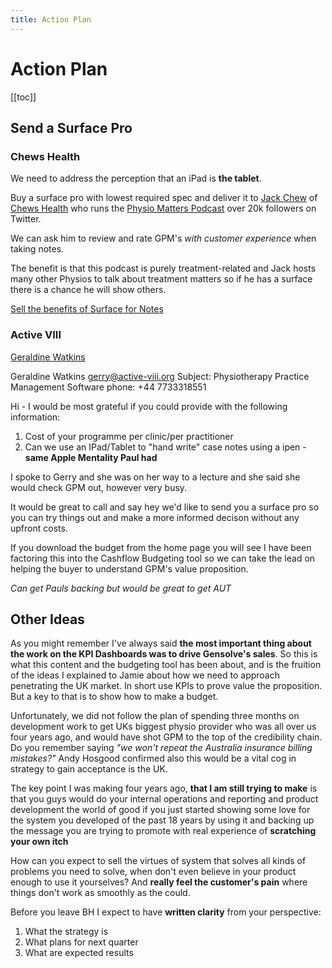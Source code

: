 ```yaml
---
title: Action Plan
---
```


# Action Plan

[[toc]]

## Send a Surface Pro

### Chews Health

We need to address the perception that an iPad is **the tablet**.

Buy a surface pro with lowest required spec and deliver it to [Jack Chew](https://twitter.com/JackAChew) of
[Chews Health]() who runs the [Physio Matters Podcast](https://twitter.com/TPMPodcast) over 20k followers on Twitter.

We can ask him to review and rate GPM's _with customer experience_ when taking notes.

The benefit is that this podcast is purely treatment-related and Jack hosts many other Physios to talk about treatment matters so if he has a surface there is a chance he will show others.

[Sell the benefits of Surface for Notes](https://business-administration.now.sh/growth/quality/treatment-notes-with-surface.html)

### Active VIII

[Geraldine Watkins](https://www.linkedin.com/in/geraldine-watkins-87700848/)

Geraldine Watkins <gerry@active-viii.org>
Subject: Physiotherapy Practice Management Software
phone: +44 7733318551

Hi - I would be most grateful if you could provide with the following information:

1. Cost of your programme per clinic/per practitioner
2. Can we use an IPad/Tablet to "hand write" case notes using a ipen - **same Apple Mentality Paul had**

I spoke to Gerry and she was on her way to a lecture and she said she would check GPM out, however very busy.

It would be great to call and say hey we'd like to send you a surface pro so you can try things out and make a more informed decison without any upfront costs.

If you download the budget from the home page you will see I have been factoring this into the Cashflow Budgeting tool so we can take the lead on helping the buyer to understand GPM's value proposition.

_Can get Pauls backing but would be great to get AUT_

## Other Ideas

As you might remember I've always said **the most important thing about the work on the KPI Dashboards was to drive Gensolve's sales**. So this is what this content and the budgeting tool has been about, and is the fruition of the ideas I explained to Jamie about how we need to approach penetrating the UK market. In short use KPIs to prove value the proposition. But a key to that is to show how to make a budget.

Unfortunately, we did not follow the plan of spending three months on development work to get UKs biggest physio provider who was all over us four years ago, and would have shot GPM to the top of the credibility chain. Do you remember saying _"we won't repeat the Australia insurance billing mistakes?"_ Andy Hosgood confirmed also this would be a vital cog in strategy to gain acceptance is the UK.

The key point I was making four years ago, **that I am still trying to make** is that you guys would do your internal operations and reporting and product development the world of good if you just started showing some love for the system you developed of the past 18 years by using it and backing up the message you are trying to promote with real experience of **scratching your own itch**

How can you expect to sell the virtues of system that solves all kinds of problems you need to solve, when don't even believe in your product enough to use it yourselves? And **really feel the customer's pain** where things don't work as smoothly as the could.

Before you leave BH I expect to have **written clarity** from your perspective:

1. What the strategy is
2. What plans for next quarter
3. What are expected results
